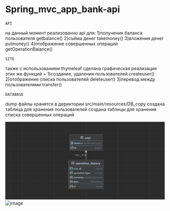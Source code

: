 # Spring_mvc_app_bank-api

    API
на данный момент реализованно api для:
1)получения баланса пользователя getbalance()
2)съёма денег takemoney()
3)вложения денег putmoney()
4)отображение совершенных операций getOperationBalance()

    SITE

также с использованием thymeleaf сделана графическая реализация этих же функций +
1)создание, удаления пользователей createuser()
2)отображение списка пользователей deleteuser()
3)перевод между пользователями transfer()

    DATABASE

dump файлы хранятся в дериктории src/main/resources/DB_copy 
создана таблица для хранения пользователей
создана таблицы для хранения списка совершенных операций


![img.png](img.png)![image](https://user-images.githubusercontent.com/62066130/201464400-6feb3d75-9bea-4074-bf9c-4accae32fc44.png)
